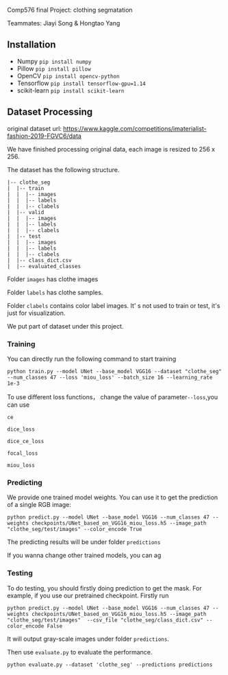 Comp576 final Project:  clothing segmatation

Teammates: Jiayi Song & Hongtao Yang

## Installation

- Numpy `pip install numpy`
- Pillow `pip install pillow`
- OpenCV `pip install opencv-python`
- Tensorflow `pip install tensorflow-gpu=1.14`  
- scikit-learn `pip install scikit-learn`

## Dataset Processing

original dataset url: https://www.kaggle.com/competitions/imaterialist-fashion-2019-FGVC6/data

We have finished processing original data, each image is resized to 256 x 256. 

The dataset has the following structure.

```buildoutcfg
|-- clothe_seg
|  |-- train
|  |  |-- images
|  |  |-- labels
|  |  |-- clabels
|  |-- valid
|  |  |-- images
|  |  |-- labels
|  |  |-- clabels
|  |-- test
|  |  |-- images
|  |  |-- labels
|  |  |-- clabels
|  |-- class_dict.csv
|  |-- evaluated_classes

```
Folder `images` has clothe images

Folder  `labels` has  clothe samples.

Folder `clabels` contains color label images. It' s not used to train or test, it's just for visualization.

We put part of dataset under this project.

### Training

You can directly run the following command to start training

```buildoutcfg
python train.py --model UNet --base_model VGG16 --dataset "clothe_seg" --num_classes 47 --loss 'miou_loss' --batch_size 16 --learning_rate 1e-3
```
To use different loss functions， change the value of parameter`--loss`,you can use

`ce`

`dice_loss`

`dice_ce_loss`

`focal_loss`

`miou_loss`

### Predicting

We provide one trained model weights. You can use it to get the prediction of a single RGB image:
```buildoutcfg
python predict.py --model UNet --base_model VGG16 --num_classes 47 --weights checkpoints/UNet_based_on_VGG16_miou_loss.h5 --image_path "clothe_seg/test/images" --color_encode True
```

The predicting results will be under folder `predictions`

If you wanna change other trained models, you can ag

### Testing

To do testing, you should firstly doing prediction to get the mask. For example,  if you use our pretrained checkpoint. Firstly run

```buildoutcfg
python predict.py --model UNet --base_model VGG16 --num_classes 47 --weights checkpoints/UNet_based_on_VGG16_miou_loss.h5 --image_path "clothe_seg/test/images"  --csv_file "clothe_seg/class_dict.csv" --color_encode False
```

It will output gray-scale images under folder `predictions`.

Then use `evaluate.py` to evaluate the performance.

```
python evaluate.py --dataset 'clothe_seg' --predictions predictions
```

